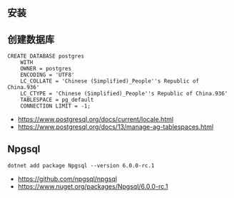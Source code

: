 ﻿#

## 安装

## 创建数据库

```
CREATE DATABASE postgres
    WITH 
    OWNER = postgres
    ENCODING = 'UTF8'
    LC_COLLATE = 'Chinese (Simplified)_People''s Republic of China.936'
    LC_CTYPE = 'Chinese (Simplified)_People''s Republic of China.936'
    TABLESPACE = pg_default
    CONNECTION LIMIT = -1;
```

- https://www.postgresql.org/docs/current/locale.html
- https://www.postgresql.org/docs/13/manage-ag-tablespaces.html

## Npgsql

```
dotnet add package Npgsql --version 6.0.0-rc.1
```

- https://github.com/npgsql/npgsql
- https://www.nuget.org/packages/Npgsql/6.0.0-rc.1





